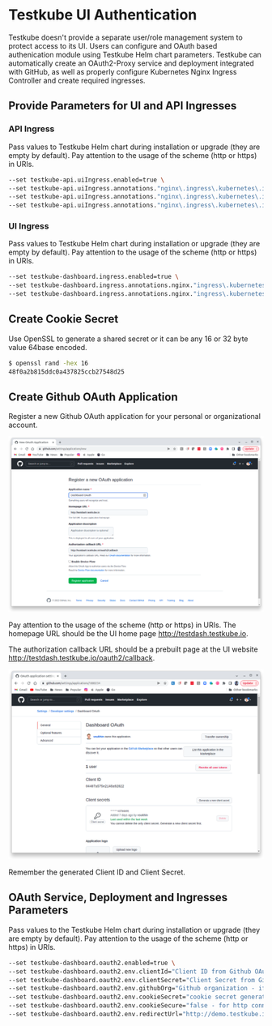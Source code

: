 # Testkube UI Authentication

Testkube doesn't provide a separate user/role management system to protect access to its UI.
Users can configure and OAuth based authenication module using Testkube Helm chart parameters.
Testkube can automatically create an OAuth2-Proxy service and deployment integrated 
with GitHub, as well as properly configure Kubernetes Nginx Ingress Controller and create required 
ingresses.

## **Provide Parameters for UI and API Ingresses**

### **API Ingress**

Pass values to Testkube Helm chart during installation or upgrade (they are empty by default).
Pay attention to the usage of the scheme (http or https) in URIs.

```sh
--set testkube-api.uiIngress.enabled=true \
--set testkube-api.uiIngress.annotations."nginx\.ingress\.kubernetes\.io/auth-url"="http://\$host/oauth2/auth" \
--set testkube-api.uiIngress.annotations."nginx\.ingress\.kubernetes\.io/auth-signin"="http://\$host/oauth2/start?rd=\$escaped_request_uri" \
--set testkube-api.uiIngress.annotations."nginx\.ingress\.kubernetes\.io/access-control-allow-origin" = "*"
```

### **UI Ingress**

Pass values to Testkube Helm chart during installation or upgrade (they are empty by default).
Pay attention to the usage of the scheme (http or https) in URIs.

```sh
--set testkube-dashboard.ingress.enabled=true \
--set testkube-dashboard.ingress.annotations.nginx."ingress\.kubernetes\.io/auth-url"="http://\$host/oauth2/auth"
--set testkube-dashboard.ingress.annotations.nginx."ingress\.kubernetes\.io/auth-signin"="http://\$host/oauth2/start?rd=\$escaped_request_uri"
```

## **Create Cookie Secret**

Use OpenSSL to generate a shared secret or it can be any 16 or 32 byte value 64base encoded.

```sh
$ openssl rand -hex 16
48f0a2b815ddc0a437825ccb27548d25
```

## **Create Github OAuth Application**

Register a new Github OAuth application for your personal or organizational account.

![Register new App](img/github_app_request_ui.png)

Pay attention to the usage of the scheme (http or https) in URIs.
The homepage URL
should be the UI home page http://testdash.testkube.io.

The authorization callback URL
should be a prebuilt page at the UI website http://testdash.testkube.io/oauth2/callback.

![View created App](img/github_app_response_ui.png)

Remember the generated Client ID and Client Secret.

## **OAuth Service, Deployment and Ingresses Parameters**

Pass values to the Testkube Helm chart during installation or upgrade (they are empty by default).
Pay attention to the usage of the scheme (http or https) in URIs.

```sh
--set testkube-dashboard.oauth2.enabled=true \
--set testkube-dashboard.oauth2.env.clientId="Client ID from Github OAuth application" \
--set testkube-dashboard.oauth2.env.clientSecret="Client Secret from Github OAuth application" \
--set testkube-dashboard.oauth2.env.githubOrg="Github organization - if you need to provide access only to members of your organization" \
--set testkube-dashboard.oauth2.env.cookieSecret="cookie secret generated above" \
--set testkube-dashboard.oauth2.env.cookieSecure="false - for http connection, true - for https connections" \
--set testkube-dashboard.oauth2.env.redirectUrl="http://demo.testkube.io/oauth2/callback"
```
